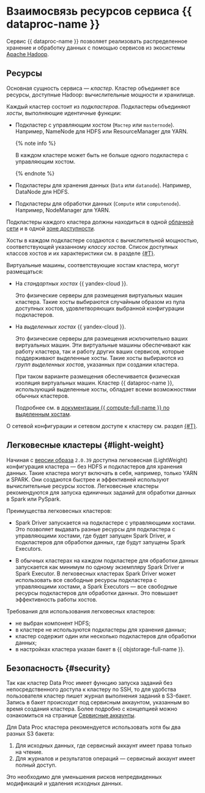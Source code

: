 # Взаимосвязь ресурсов сервиса {{ dataproc-name }}

Сервис {{ dataproc-name }} позволяет реализовать распределенное хранение и обработку данных с помощью сервисов из экосистемы [Apache Hadoop](http://hadoop.apache.org).

## Ресурсы

Основная сущность сервиса — _кластер_. Кластер объединяет все ресурсы, доступные Hadoop: вычислительные мощности и хранилище.

Каждый кластер состоит из _подкластеров_. Подкластеры объединяют _хосты_, выполняющие идентичные функции:

* Подкластер с управляющим хостом (`Мастер` или `masternode`). Например, NameNode для HDFS или ResourceManager для YARN.

  {% note info %}

  В каждом кластере может быть не больше одного подкластера с управляющим хостом.

  {% endnote %}

* Подкластеры для хранения данных (`Data` или `datanode`). Например, DataNode для HDFS.
* Подкластеры для обработки данных (`Compute` или `computenode`). Например, NodeManager для YARN.

Подкластеры каждого кластера должны находиться в одной [облачной сети](../../vpc/concepts/network.md#network) и в одной [зоне доступности](../../overview/concepts/geo-scope.md).

Хосты в каждом подкластере создаются с вычислительной мощностью, соответствующей указанному _классу хостов_. Список доступных классов хостов и их характеристики см. в разделе [{#T}](instance-types.md).

Виртуальные машины, соответствующие хостам кластера, могут размещаться:

* На _стандартных хостах_ {{ yandex-cloud }}.

    Это физические серверы для размещения виртуальных машин кластера. Такие хосты выбираются случайным образом из пула доступных хостов, удовлетворяющих выбранной конфигурации подкластеров.


* На _выделенных хостах_ {{ yandex-cloud }}.

    Это физические серверы для размещения исключительно ваших виртуальных машин. Эти виртуальные машины обеспечивают как работу кластера, так и работу других ваших сервисов, которые поддерживают выделенные хосты. Такие хосты выбираются из _групп выделенных хостов_, указанных при создании кластера.

    При таком варианте размещения обеспечивается физическая изоляция виртуальных машин. Кластер {{ dataproc-name }}, использующий выделенные хосты, обладает всеми возможностями обычных кластеров.

    Подробнее см. в [документации {{ compute-full-name }} по выделенным хостам](../../compute/concepts/dedicated-host.md).


О сетевой конфигурации и сетевом доступе к кластеру см. раздел [{#T}](network.md).

## Легковесные кластеры {#light-weight}

Начиная с [версии образа](./environment.md) `2.0.39` доступна легковесная (LightWeight) конфигурация кластера — без HDFS и подкластеров для хранения данных. Такие кластера могут включать в себя, например, только YARN и SPARK. Они создаются быстрее и эффективней используют вычислительные ресурсы хостов. Легковесные кластеры рекомендуются для запуска единичных заданий для обработки данных в Spark или PySpark.

Преимущества легковесных кластеров:

* Spark Driver запускается на подкластере с управляющими хостами. Это позволяет выдавать разные ресурсы для подкластера с управляющими хостами, где будет запущен Spark Driver, и подкластеров для обработки данных, где будут запущены Spark Executors.

* В обычных кластерах на каждом подкластере для обработки данных запускается как минимум по одному экземпляру Spark Driver и Spark Executor. В легковесных кластерах Spark Driver может использовать все свободные ресурсы подкластера с управляющими хостами, а Spark Executors — все свободные ресурсы подкластеров для обработки данных. Это повышает эффективность работы хостов.

Требования для использования легковесных кластеров:

* не выбран компонент HDFS;
* в кластере не используются подкластеры для хранения данных;
* кластер содержит один или несколько подкластеров для обработки данных;
* в настройках кластера указан бакет в {{ objstorage-full-name }}.

## Безопасность {#security}

Так как кластер Data Proc имеет функцию запуска заданий без непосредственного доступа к кластеру по SSH, то для удобства пользователя кластер пишет журнал выполнения заданий в S3-бакет. Запись в бакет происходит под сервисным аккаунтом, указанным во время создания кластера. Более подробно с концепцией можно ознакомиться на странице [Сервисные аккаунты](../../iam/concepts/users/service-accounts.md).

Для Data Proc кластера рекомендуется использовать хотя бы два разных S3 бакета:

1. Для исходных данных, где сервисный аккаунт имеет права только на чтение.
1. Для журналов и результатов операций — сервисный аккаунт имеет полный доступ.

Это необходимо для уменьшения рисков непредвиденных модификаций и удаления исходных данных.

